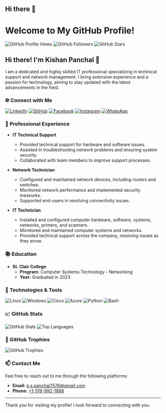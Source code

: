 ## Hi there 👋

# Welcome to My GitHub Profile!

![GitHub Profile Views](https://komarev.com/ghpvc/?username=711Krunal&style=flat-square)
![GitHub Followers](https://img.shields.io/github/followers/711Krunal?label=Followers&style=social)
![GitHub Stars](https://img.shields.io/github/stars/711Krunal?affiliations=OWNER&style=social)

## Hi there! I'm Kishan Panchal 👋

I am a dedicated and highly skilled IT professional specializing in technical support and network management. I bring extensive experience and a passion for technology, aiming to stay updated with the latest advancements in the field.

### 🌐 Connect with Me

[![LinkedIn](https://img.shields.io/badge/LinkedIn-0077B5?style=for-the-badge&logo=linkedin&logoColor=white)](https://www.linkedin.com/in/kspanchal/)
[![GitHub](https://img.shields.io/badge/GitHub-181717?style=for-the-badge&logo=github&logoColor=white)](https://github.com/711Krunal)
[![Facebook](https://img.shields.io/badge/Facebook-1877F2?style=for-the-badge&logo=facebook&logoColor=white)](https://www.facebook.com/kishan.panchal.16100)
[![Instagram](https://img.shields.io/badge/Instagram-E4405F?style=for-the-badge&logo=instagram&logoColor=white)](https://www.instagram.com/71_kishan/)
[![WhatsApp](https://img.shields.io/badge/WhatsApp-25D366?style=for-the-badge&logo=whatsapp&logoColor=white)](https://wa.me/15199921888)

### 💼 Professional Experience

- **IT Technical Support**
  - Provided technical support for hardware and software issues.
  - Assisted in troubleshooting network problems and ensuring system security.
  - Collaborated with team members to improve support processes.

- **Network Technician**
  - Configured and maintained network devices, including routers and switches.
  - Monitored network performance and implemented security measures.
  - Supported end-users in resolving connectivity issues.

- **IT Technician**
  - Installed and configured computer hardware, software, systems, networks, printers, and scanners.
  - Monitored and maintained computer systems and networks.
  - Provided technical support across the company, resolving issues as they arose.

### 📚 Education

- **St. Clair College**
  - **Program:** Computer Systems Technology - Networking
  - **Year:** Graduated in 2023

<!--
### 🏆 Certifications

- **CompTIA Network+**
- **Cisco Certified Network Associate (CCNA)**
- **Microsoft Certified: Azure Fundamentals**
-->

### 🔧 Technologies & Tools

![Linux](https://img.shields.io/badge/Linux-FCC624?style=for-the-badge&logo=linux&logoColor=black)
![Windows](https://img.shields.io/badge/Windows-0078D6?style=for-the-badge&logo=windows&logoColor=white)
![Cisco](https://img.shields.io/badge/Cisco-1BA0D7?style=for-the-badge&logo=cisco&logoColor=white)
![Azure](https://img.shields.io/badge/Azure-0078D4?style=for-the-badge&logo=microsoft-azure&logoColor=white)
![Python](https://img.shields.io/badge/Python-3776AB?style=for-the-badge&logo=python&logoColor=white)
![Bash](https://img.shields.io/badge/Bash-4EAA25?style=for-the-badge&logo=gnu-bash&logoColor=white)

### 📈 GitHub Stats

![GitHub Stats](https://github-readme-stats.vercel.app/api?username=711Krunal&show_icons=true&theme=radical)
![Top Languages](https://github-readme-stats.vercel.app/api/top-langs/?username=711Krunal&layout=compact&theme=radical)

### 🏅 GitHub Trophies

![GitHub Trophies](https://github-profile-trophy.vercel.app/?username=711Krunal&theme=radical)

### 📫 Contact Me

Feel free to reach out to me through the following platforms:

- **Email:** [k.s.panchal7576@gmail.com](mailto:k.s.panchal7576@gmail.com)
- **Phone:** [+1-519-992-1888](tel:+15199921888)

---

Thank you for visiting my profile! I look forward to connecting with you.

